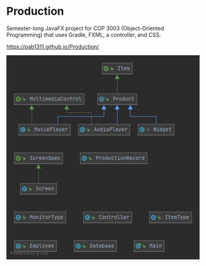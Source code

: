 # Production
Semester-long JavaFX project for COP 3003 (Object-Oriented Programming) that uses Gradle, FXML, a controller, and CSS. 


https://pab1311.github.io/Production/

![Class Diagram](https://github.com/Pab1311/Production/blob/master/src/class%20diagram.png)
